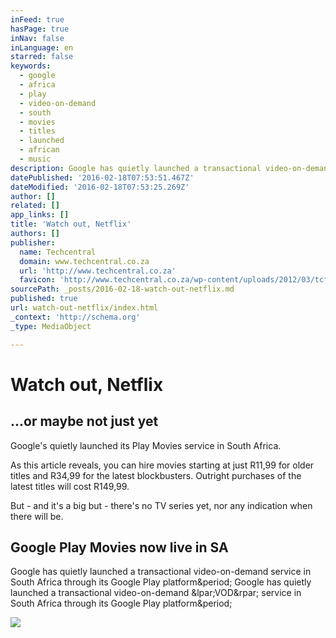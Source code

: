 ```yaml
---
inFeed: true
hasPage: true
inNav: false
inLanguage: en
starred: false
keywords:
  - google
  - africa
  - play
  - video-on-demand
  - south
  - movies
  - titles
  - launched
  - african
  - music
description: Google has quietly launched a transactional video-on-demand service in South Africa through its Google Play platform. Google has quietly launched a transactional video-on-demand (VOD) service in South Africa through its Google Play platform.
datePublished: '2016-02-18T07:53:51.467Z'
dateModified: '2016-02-18T07:53:25.269Z'
author: []
related: []
app_links: []
title: 'Watch out, Netflix'
authors: []
publisher:
  name: Techcentral
  domain: www.techcentral.co.za
  url: 'http://www.techcentral.co.za'
  favicon: 'http://www.techcentral.co.za/wp-content/uploads/2012/03/tcfavicon.png'
sourcePath: _posts/2016-02-18-watch-out-netflix.md
published: true
url: watch-out-netflix/index.html
_context: 'http://schema.org'
_type: MediaObject

---
```

# Watch out, Netflix

## ...or maybe not just yet

Google's quietly launched its Play Movies service in South Africa.

As this article reveals, you can hire movies starting at just R11,99 for older titles and R34,99 for the latest blockbusters. Outright purchases of the latest titles will cost R149,99\.

But - and it's a big but - there's no TV series yet, nor any indication when there will be.

<article style=""><h1>Google Play Movies now live in SA</h1><p>Google has quietly launched a transactional video-on-demand service in South Africa through its Google Play platform&amp;period; Google has quietly launched a transactional video-on-demand &amp;lpar;VOD&amp;rpar; service in South Africa through its Google Play platform&amp;period;</p><img src="http://www.techcentral.co.za/wp-content/uploads/2016/02/google-play-movies-640.jpg" /></article>